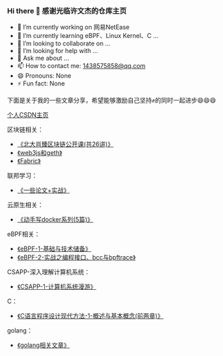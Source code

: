 ### Hi there 👋 感谢光临许文杰的仓库主页

- 🔭 I’m currently working on 网易NetEase
- 🌱 I’m currently learning eBPF、Linux Kernel、C ...
- 👯 I’m looking to collaborate on ...
- 🤔 I’m looking for help with ...
- 💬 Ask me about ...
- 📫 How to contact me: 1438575858@qq.com
- 😄 Pronouns: None
- ⚡ Fun fact: None


下面是关于我的一些文章分享，希望能够激励自己坚持✊的同时一起进步😄😄😄

[个人CSDN主页](https://blog.csdn.net/weixin_43988498?type=blog)

区块链相关：
* [《北大肖臻区块链公开课(共26讲)》](https://blog.csdn.net/weixin_43988498/category_10443931.html)
* [《web3js和geth》](https://blog.csdn.net/weixin_43988498/category_11842776.html)
* [《Fabric》](https://blog.csdn.net/weixin_43988498/category_11842773.html)

联邦学习：
* [《一些论文+实战》](https://blog.csdn.net/weixin_43988498/category_10956310.html)

云原生相关：
* [《动手写docker系列(5篇)》](https://blog.csdn.net/weixin_43988498/category_10449401.html)

eBPF相关：
* [《eBPF-1-基础与技术储备》](https://blog.csdn.net/weixin_43988498/article/details/124937929?spm=1001.2014.3001.5501)
* [《eBPF-2-实战之编程接口、bcc与bpftrace》](https://blog.csdn.net/weixin_43988498/article/details/125113777?spm=1001.2014.3001.5502)

CSAPP-深入理解计算机系统：
* [《CSAPP-1-计算机系统漫游》](https://blog.csdn.net/weixin_43988498/article/details/125022225?spm=1001.2014.3001.5502)

C：
* [《C语言程序设计现代方法-1-概述与基本概念(前两章)》](https://blog.csdn.net/weixin_43988498/article/details/125036270?spm=1001.2014.3001.5502)

golang：
* [《golang相关文章》](https://blog.csdn.net/weixin_43988498/category_10600295.html?spm=1001.2014.3001.5482)
